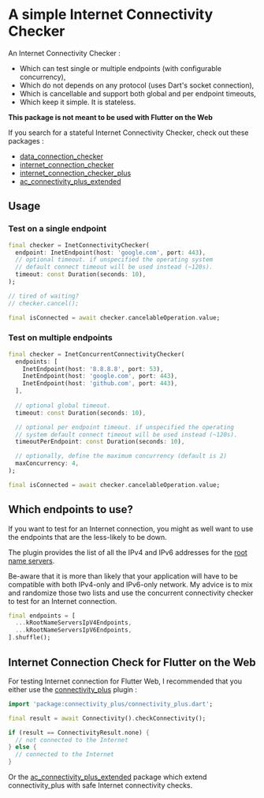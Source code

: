# A simple Internet Connectivity Checker

An Internet Connectivity Checker :
- Which can test single or multiple endpoints (with configurable concurrency),
- Which do not depends on any protocol (uses Dart's socket connection),
- Which is cancellable and support both global and per endpoint timeouts,
- Which keep it simple. It is stateless.

**This package is not meant to be used with Flutter on the Web**

If you search for a stateful Internet Connectivity Checker, check out these packages :
- [data_connection_checker](https://pub.dev/packages/data_connection_checker)
- [internet_connection_checker](https://pub.dev/packages/internet_connection_checker)
- [internet_connection_checker_plus](https://pub.dev/packages/internet_connection_checker_plus)
- [ac_connectivity_plus_extended](https://pub.dev/packages/ac_connectivity_plus_extended)

## Usage

### Test on a single endpoint

```dart
final checker = InetConnectivityChecker(
  endpoint: InetEndpoint(host: 'google.com', port: 443),
  // optional timeout. if unspecified the operating system 
  // default connect timeout will be used instead (~120s).
  timeout: const Duration(seconds: 10),
);

// tired of waiting?
// checker.cancel();

final isConnected = await checker.cancelableOperation.value;

```

### Test on multiple endpoints

```dart
final checker = InetConcurrentConnectivityChecker(
  endpoints: [
    InetEndpoint(host: '8.8.8.8', port: 53),
    InetEndpoint(host: 'google.com', port: 443),
    InetEndpoint(host: 'github.com', port: 443),
  ],
  
  // optional global timeout. 
  timeout: const Duration(seconds: 10),

  // optional per endpoint timeout. if unspecified the operating 
  // system default connect timeout will be used instead (~120s).
  timeoutPerEndpoint: const Duration(seconds: 10),

  // optionally, define the maximum concurrency (default is 2)
  maxConcurrency: 4,
);

final isConnected = await checker.cancelableOperation.value;
```

## Which endpoints to use?

If you want to test for an Internet connection, you might as well want to use the endpoints that are the less-likely to be down. 

The plugin provides the list of all the IPv4 and IPv6 addresses for the [root name servers](https://www.internic.net/domain/named.root). 

Be-aware that it is more than likely that your application will have to be compatible with both IPv4-only and IPv6-only network. My advice is to mix and randomize those two lists and use the concurrent connectivity checker to test for an Internet connection.

```dart
final endpoints = [
  ...kRootNameServersIpV4Endpoints,
  ...kRootNameServersIpV6Endpoints,
].shuffle();
```

## Internet Connection Check for Flutter on the Web

For testing Internet connection for Flutter Web, I recommended that you either use the [connectivity_plus](https://pub.dev/packages/connectivity_plus) plugin :

```dart 
import 'package:connectivity_plus/connectivity_plus.dart';

final result = await Connectivity().checkConnectivity();

if (result == ConnectivityResult.none) {
  // not connected to the Internet
} else {
  // connected to the Internet
}
```

Or the [ac_connectivity_plus_extended](https://pub.dev/packages/ac_connectivity_plus_extended) package which extend connectivity_plus with safe Internet connectivity checks.